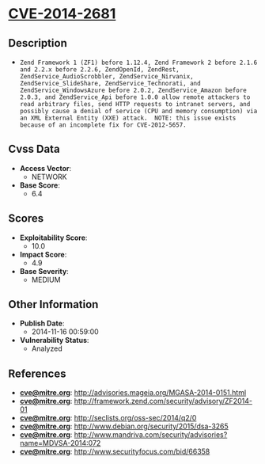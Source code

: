 
# [CVE-2014-2681](http://advisories.mageia.org/MGASA-2014-0151.html)

## Description

- `Zend Framework 1 (ZF1) before 1.12.4, Zend Framework 2 before 2.1.6 and 2.2.x before 2.2.6, ZendOpenId, ZendRest, ZendService_AudioScrobbler, ZendService_Nirvanix, ZendService_SlideShare, ZendService_Technorati, and ZendService_WindowsAzure before 2.0.2, ZendService_Amazon before 2.0.3, and ZendService_Api before 1.0.0 allow remote attackers to read arbitrary files, send HTTP requests to intranet servers, and possibly cause a denial of service (CPU and memory consumption) via an XML External Entity (XXE) attack.  NOTE: this issue exists because of an incomplete fix for CVE-2012-5657.`

## Cvss Data

- **Access Vector**:
  - NETWORK
- **Base Score**:
  - 6.4

## Scores

- **Exploitability Score**:
  - 10.0
- **Impact Score**:
  - 4.9
- **Base Severity**:
  - MEDIUM

## Other Information

- **Publish Date**:
  - 2014-11-16 00:59:00
- **Vulnerability Status**:
  - Analyzed

## References

- **cve@mitre.org**: http://advisories.mageia.org/MGASA-2014-0151.html
- **cve@mitre.org**: http://framework.zend.com/security/advisory/ZF2014-01
- **cve@mitre.org**: http://seclists.org/oss-sec/2014/q2/0
- **cve@mitre.org**: http://www.debian.org/security/2015/dsa-3265
- **cve@mitre.org**: http://www.mandriva.com/security/advisories?name=MDVSA-2014:072
- **cve@mitre.org**: http://www.securityfocus.com/bid/66358

